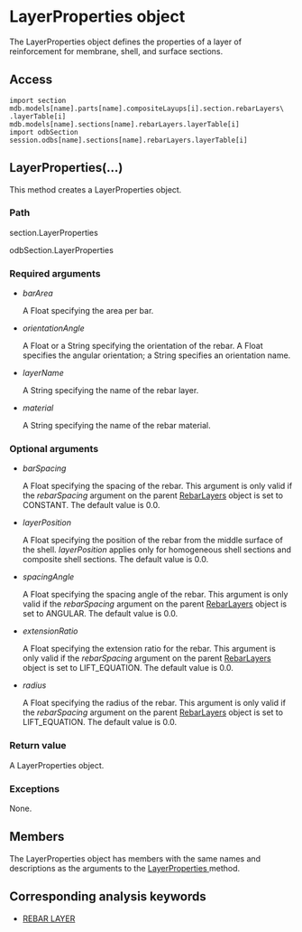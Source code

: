 # LayerProperties object

The LayerProperties object defines the properties of a layer of reinforcement for membrane, shell, and surface sections.

## Access

```
import section
mdb.models[name].parts[name].compositeLayups[i].section.rebarLayers\
.layerTable[i]
mdb.models[name].sections[name].rebarLayers.layerTable[i]
import odbSection
session.odbs[name].sections[name].rebarLayers.layerTable[i]
```

## LayerProperties(...)



This method creates a LayerProperties object.



### Path

section.LayerProperties

odbSection.LayerProperties

### Required arguments

- *barArea*

  A Float specifying the area per bar.

- *orientationAngle*

  A Float or a String specifying the orientation of the rebar. A Float specifies the angular orientation; a String specifies an orientation name.

- *layerName*

  A String specifying the name of the rebar layer.

- *material*

  A String specifying the name of the rebar material.

### Optional arguments

- *barSpacing*

  A Float specifying the spacing of the rebar. This argument is only valid if the *rebarSpacing* argument on the parent [RebarLayers](https://help.3ds.com/2022/English/DSSIMULIA_Established/SIMACAEKERRefMap/simaker-c-rebarlayerspyc.htm?ContextScope=all) object is set to CONSTANT. The default value is 0.0.

- *layerPosition*

  A Float specifying the position of the rebar from the middle surface of the shell. *layerPosition* applies only for homogeneous shell sections and composite shell sections. The default value is 0.0.

- *spacingAngle*

  A Float specifying the spacing angle of the rebar. This argument is only valid if the *rebarSpacing* argument on the parent [RebarLayers](https://help.3ds.com/2022/English/DSSIMULIA_Established/SIMACAEKERRefMap/simaker-c-rebarlayerspyc.htm?ContextScope=all) object is set to ANGULAR. The default value is 0.0.

- *extensionRatio*

  A Float specifying the extension ratio for the rebar. This argument is only valid if the *rebarSpacing* argument on the parent [RebarLayers](https://help.3ds.com/2022/English/DSSIMULIA_Established/SIMACAEKERRefMap/simaker-c-rebarlayerspyc.htm?ContextScope=all) object is set to LIFT_EQUATION. The default value is 0.0.

- *radius*

  A Float specifying the radius of the rebar. This argument is only valid if the *rebarSpacing* argument on the parent [RebarLayers](https://help.3ds.com/2022/English/DSSIMULIA_Established/SIMACAEKERRefMap/simaker-c-rebarlayerspyc.htm?ContextScope=all) object is set to LIFT_EQUATION. The default value is 0.0.

### Return value

A LayerProperties object.

### Exceptions

None.



## Members

The LayerProperties object has members with the same names and descriptions as the arguments to the [LayerProperties ](https://help.3ds.com/2022/English/DSSIMULIA_Established/SIMACAEKERRefMap/simaker-c-layerpropertiespyc.htm?ContextScope=all#simaker-layerpropertieslayerpropertiespyc)method.



## Corresponding analysis keywords

- [REBAR LAYER](https://help.3ds.com/2022/English/DSSIMULIA_Established/SIMACAEKEYRefMap/simakey-r-rebarlayer.htm?ContextScope=all#simakey-r-rebarlayer)